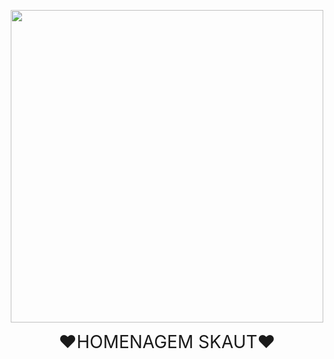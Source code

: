 <p align="center">
<img src="https://media.tenor.com/QF1VjLYFpzMAAAAd/dota-dota2.gif" width="500" height="500"/>
<p style="display: block; margin: auto; text-align: center; font-size: 2em">❤HOMENAGEM SKAUT❤<p>
